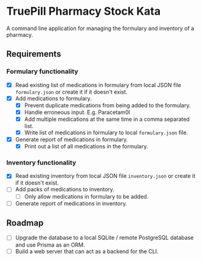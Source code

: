 # TruePill Pharmacy Stock Kata

A command line application for managing the formulary and
inventory of a pharmacy.

## Requirements

### Formulary functionality

- [x] Read existing list of medications in formulary from local
JSON file `formulary.json` or create it if it doesn't exist.
- [x] Add medications to formulary.
  - [x] Prevent duplicate medications from being added to the
  formulary.
  - [x] Handle erroneous input. E.g. Paracetam0l
  - [x] Add multiple medications at the same time in a comma
  separated list.
  - [x] Write list of medications in formulary to local
  `formulary.json` file.
- [x] Generate report of medications in formulary.
  - [x] Print out a list of all medications in the formulary.

### Inventory functionality

- [x] Read existing inventory from local JSON file
`inventory.json` or create it if it doesn't exist.
- [ ] Add packs of medications to inventory.
  - [ ] Only allow medications in formulary to be added.
- [ ] Generate report of medications in inventory.

## Roadmap

- [ ] Upgrade the database to a local SQLite / remote PostgreSQL
database and use Prisma as an ORM.
- [ ] Build a web server that can act as a backend for the CLI.
